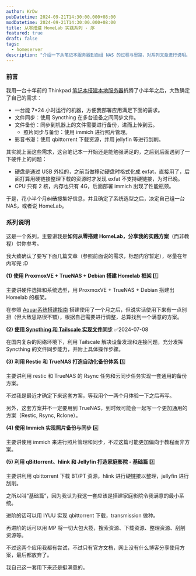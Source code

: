 ```yaml
---
author: KrDw
pubDatetime: 2024-09-21T14:30:00.000+08:00
modDatetime: 2024-09-21T14:30:00.000+08:00
title: 从零搭建 HomeLab 实践系列 - 序
featured: true
draft: false
tags:
  - homeserver
description: "介绍一下从笔记本服务器到自组 NAS 的过程与思路，对系列文章进行说明。"
---
```


### 前言

我用一台十年前的 Thinkpad [笔记本搭建本地服务器](../building-homeserver-with-laptop/)折腾了小半年之后，大致确定了自己的需求：

- 一台能 7\*24 小时运行的机器，方便我部署应用满足下面的需求。
- 文件同步：使用 Syncthing 在多台设备之间同步文件。
- 文件备份：同步到机器上的文件需要进行备份，进而上传到云。
  - 照片同步与备份：使用 immich 进行照片管理。
- 影音书漫：使用 qbittorrent 下载资源，并用 jellyfin 等进行刮削。

其实就上面这些需求，这台笔记本一开始还是能勉强满足的，之后到后面遇到了一下硬件上的问题：

- 硬盘是通过 USB 外挂的，之前当做移动硬盘时格式化成 exfat，直接用了，后面打算用硬链接整理下载的资源时才发现 exfat 不支持硬链接，为时已晚。
- CPU 只有 2 核，内存也只有 4G，后面部署 immich 出现了性能瓶颈。

于是，花小半个月~~纠结~~搜集好信息，并且确定了系统选型之后，决定自己组一台 NAS，或者说 HomeLab。

### 系列说明

这是一个系列，主要讲我是**如何从零搭建 HomeLab，分享我的实践方案**（而非教程）供你参考。

我大致确认了要写下面几篇文章（参照前面说的需求，标题内容暂定），尽量在年内写完 :D

**(1) 使用 ProxmoxVE + TrueNAS + Debian 搭建 Homelab 框架** 1️⃣

主要讲硬件选择和系统选型，用 ProxmoxVE + TrueNAS + Debian 搭建出 Homelab 的框架。

在参照 [Aquar系统搭建指南](https://github.com/firemakergk/aquar-build-helper) 搭建使用了一个月之后，但说实话使用下来有一点别扭（但大致思路很不错），根据自己需要进行调整，总算找到一个满意的方案。

**(2) [使用 Syncthing 和 Tailscale 实现文件同步](../file-sync-syncthing-tailscale/)** ✅2024-07-08

在国内复杂的网络环境下，利用 Tailscale 解决设备发现和连接问题，充分发挥 Syncthing 的文件同步能力，并附上具体操作步骤。

**(3) 利用 Restic 和 TrueNAS 打造自动化备份体系** 3️⃣

主要讲利用 restic 和 TrueNAS 的 Rsync 任务和云同步任务实现一套通用的备份方案。

不过我是最近才确定下来这套方案，等我用个一两个月体验一下之后再写。

另外，这套方案并不一定要用到 TrueNAS，到时候可能会一起写一个更加通用的方案（Restic, Rsync, Rclone）。

**(4) 使用 Immich 实现照片备份与同步** 4️⃣

主要讲使用 immich 来进行照片管理和同步，不过这篇可能更加偏向于教程而非方案。

**(5) 利用 qBittorrent、hlink 和 Jellyfin 打造家庭影院 - 基础篇** 2️⃣

主要讲利用 qbittorrent 下载 BT/PT 资源，hlink 进行硬链接以整理，jellyfin 进行刮削。

之所以叫“基础篇”，因为我认为我这一套应该是搭建家庭影院令我满意的最小系统。

进阶的话可以用 IYUU 实现 qbittorrent 下载，transmission 做种。

再进阶的话可以用 MP 将一切大包大揽，搜索资源、下载资源、整理资源、刮削资源等。

不过这两个应用我都有尝试，不过只有官方文档，网上没有什么博客分享使用方案，最后都放弃了。

我自己这一套用下来还是挺满意的。